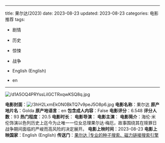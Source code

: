 
---
title: 果尔达(2023)
date: 2023-08-23
updated: 2023-08-23
categories: 电影推荐
tags:

- 剧情
- 历史
- 惊悚
- 战争

- English (English)
- en
---

<img src="https://image.tmdb.org/t/p/original/d1A5OQ4PRYssLilGCTRxqwKSQ8q.jpg" alt="/d1A5OQ4PRYssLilGCTRxqwKSQ8q.jpg" title="/d1A5OQ4PRYssLilGCTRxqwKSQ8q.jpg">

**电影封面**：<img src="https://image.tmdb.org/t/p/w200/3hH2LxmEkON0BkTQ7v9peJ5O8p6.jpg" alt="/3hH2LxmEkON0BkTQ7v9peJ5O8p6.jpg" title="/3hH2LxmEkON0BkTQ7v9peJ5O8p6.jpg">
**电影名称**：果尔达
**原产地片名**：Golda
**原产地语言**：en
**包含成人内容**：False
**电影评分**：6.548
**评分人数**：93
**热门程度**：20.5
**电影时长**：
**电影导演**：
**电影主演**：
**电影简介**：海伦·米伦饰演以色列历史上迄今为止唯一一位女总理果尔达·梅厄，故事围绕其在赎罪日战争期间面临的严峻而高风险的决定展开。
**电影上映时间**：2023-08-23
**电影上映国家**：English (English)
**传送门**：[果尔达 |专业的种子搜索、磁力链接搜索引擎](https://movie.amd794.com:2083/?search=Golda&ordering=&mode=match_phrase&page_size=10&page=1)

